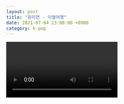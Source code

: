 ```yaml
---
layout: post
title: "원미연 - 이별여행"
date: 2021-07-04 23:00:00 +0900
category: k-pop
---
```


<div class="video-container">
    <video id="player" class="video-js vjs-default-skin vjs-big-play-centered" data-json="/public/json/k-pop/원미연 - 이별여행.json"></video>
</div>

```
```